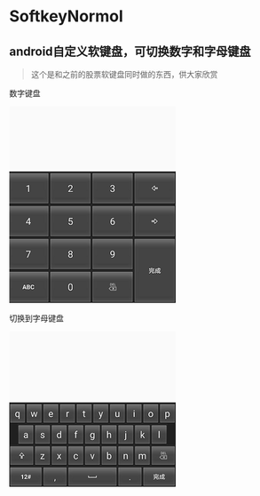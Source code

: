 # SoftkeyNormol
## android自定义软键盘，可切换数字和字母键盘
>这个是和之前的股票软键盘同时做的东西，供大家欣赏
>

数字键盘

![这里写图片描述](https://github.com/ddssingsong/SoftkeyNormol/blob/master/image/test3.png) 

切换到字母键盘

![这里写图片描述](https://github.com/ddssingsong/SoftkeyNormol/blob/master/image/test4.png)

